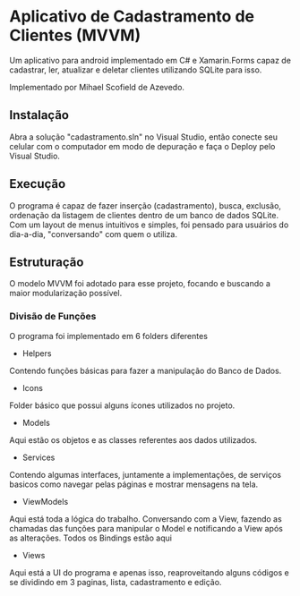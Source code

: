# Aplicativo de Cadastramento de Clientes (MVVM)
Um aplicativo para android implementado em C# e Xamarin.Forms capaz de cadastrar, ler, atualizar e deletar clientes utilizando SQLite para isso.

Implementado por Mihael Scofield de Azevedo.

## Instalação
Abra a solução "cadastramento.sln" no Visual Studio, então conecte seu celular com o computador em modo de depuração e faça o Deploy pelo Visual Studio.

## Execução
O programa é capaz de fazer inserção (cadastramento), busca, exclusão, ordenação da listagem de clientes dentro de um banco de dados SQLite.
Com um layout de menus intuitivos e simples, foi pensado para usuários do dia-a-dia, "conversando" com quem o utiliza.

## Estruturação
O modelo MVVM foi adotado para esse projeto, focando e buscando a maior modularização possível.

### Divisão de Funções
O programa foi implementado em 6 folders diferentes

  - Helpers 
  
  Contendo funções básicas para fazer a manipulação do Banco de Dados.
  
  - Icons
  
  Folder básico que possui alguns ícones utilizados no projeto.
   
  - Models
  
  Aqui estão os objetos e as classes referentes aos dados utilizados.
  
  - Services
   
   Contendo algumas interfaces, juntamente a implementações, de serviços basicos como navegar pelas páginas e mostrar mensagens na tela.
   
   - ViewModels
   
   Aqui está toda a lógica do trabalho. Conversando com a View, fazendo as chamadas das funções para manipular o Model e notificando a View após as alterações.
   Todos os Bindings estão aqui
   
   - Views
   
   Aqui está a UI do programa e apenas isso, reaproveitando alguns códigos e se dividindo em 3 paginas, lista, cadastramento e edição.
   
